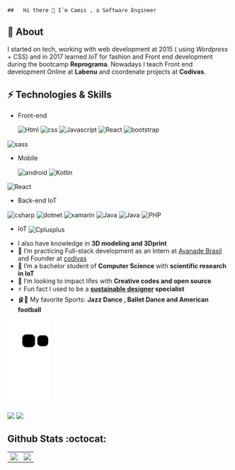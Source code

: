     
    ##   Hi there 👋 I´m Camis , a Software Engineer

## 🖖 About
I started on tech, working with web development at 2015 ( using *Wordpress* + CSS) and in 2017 learned *IoT* for fashion and Front end development during the bootcamp **Reprograma**. Nowadays I teach Front end development Online at **Labenu** and coordenate projects at **Codivas**.

## ⚡ Technologies & Skills
<div style="display: inline_block">

- Front-end 

  <img align="center" alt="Html"         height="30" width="40" src="https://cdn.icon-icons.com/icons2/1/PNG/256/social_html5_html_71.png">
  <img align="center" alt="css"         height="30" width="40" src="https://cdn.icon-icons.com/icons2/512/PNG/512/css3-01_icon-icons.com_50918.png">
  <img align="center" alt="Javascript"      height="30" width="40" src="https://xesque.rocketseat.dev/platform/tech/javascript.svg">
  <img align="center" alt="React"height="30" width="40" src="https://cdn.icon-icons.com/icons2/2415/PNG/512/react_original_wordmark_logo_icon_146375.png">     <img align="center" alt="bootstrap"  height="30" width="40" src="https://cdn.icon-icons.com/icons2/2415/PNG/512/bootstrap_plain_logo_icon_146619.png">
 <img align="center" alt="sass"    height="30" width="40" src="https://cdn.icon-icons.com/icons2/2108/PNG/512/sass_icon_130835.png">


- Mobile

  <img align="center" alt="android"      height="30" width="40" src="https://xesque.rocketseat.dev/platform/tech/1629923496721.svg">
  <img align="center" alt="Kotlin"       height="30" width="40" src="https://xesque.rocketseat.dev/platform/tech/kotlin.svg">
<img align="center" alt="React"   height="30" width="40" src="https://cdn.icon-icons.com/icons2/2415/PNG/512/react_original_wordmark_logo_icon_146375.png">

- Back-end  IoT

  
<img align="center" alt="csharp"   height="30" width="40" src="https://cdn.icon-icons.com/icons2/3389/PNG/512/c_sharp_icon_213045.png">
<img align="center" alt="dotnet"height="30" width="40" src="https://cdn.icon-icons.com/icons2/2415/PNG/512/dot_net_original_wordmark_logo_icon_146547.png"> <img align="center" alt="xamarin"      height="30" width="40" src="https://cdn.icon-icons.com/icons2/2148/PNG/512/xamarin_icon_131867.png">
<img align="center" alt="Java"      height="30" width="40" src="https://xesque.rocketseat.dev/platform/tech/java.svg">
<img align="center" alt="Java"      height="30" width="40" src="https://cdn.icon-icons.com/icons2/2108/PNG/512/php_icon_130857.png">
<img align="center" alt="PHP "      height="30" width="40" src="https://cdn.icon-icons.com/icons2/2108/PNG/512/php_icon_130857.png">
   
- IoT 
    <img align="center" alt="Cplusplus"         height="30" width="40" src="https://cdn.icon-icons.com/icons2/2148/PNG/512/c_icon_132529.png">
    
</div>

- I also have knowledge in **3D modeling and 3Dprint**
- 🔭 I’m practicing Full-stack development as an Intern  at [ Avanade Brasil ](https://www.avanade.com/pt-br) and Founder at [ codivas ](https://www.codivas.com.br/)
- 🌱 I’m a bachelor student of **Computer Science** with **scientific research in IoT** 
- 👯 I’m looking to impact lifes with **Creative codes and open source**
- ⚡ Fun fact I used to be a  **[ sustainable designer](https://www.instagram.com/monteirocamis) specialist**
- 🩰🏈 My favorite Sports: **Jazz Dance , Ballet Dance and American football**

 ![Snake animation](https://github.com/monteirocamis/monteirocamis/blob/output/github-contribution-grid-snake.svg)
   
<p align="center">

  <a href="https://www.linkedin.com/in/camismchaves/"><img src="https://img.shields.io/badge/-monteirocamis-purple?style=flat&logo=Linkedin&logoColor=white" /></a>
  <a href="mailto:devcamismonteiro@gmail.com"><img src="https://img.shields.io/badge/-devcamismonteiro@gmail.com-c14438?style=flat&logo=Gmail&logoColor=white" /></a>
</p>

## Github Stats :octocat:

<center>
<table>
  <tr>
    <td><img align="left" padding-right="10px" src=https://github-readme-stats.vercel.app/api?username=monteirocamis&show_icons=true ></td>
    <td><img align="left" padding-right="10px" src=https://github-readme-stats.vercel.app/api/top-langs/?username=monteirocamis&show_icons=true&layout=compact></td>
  </tr>  
</table>
</center>
